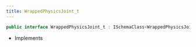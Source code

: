 ```yaml
---
title: WrappedPhysicsJoint_t
---
```


```csharp
public interface WrappedPhysicsJoint_t : ISchemaClass<WrappedPhysicsJoint_t>, ISchemaField, ISchemaClass, INativeHandle
```

- Implements

